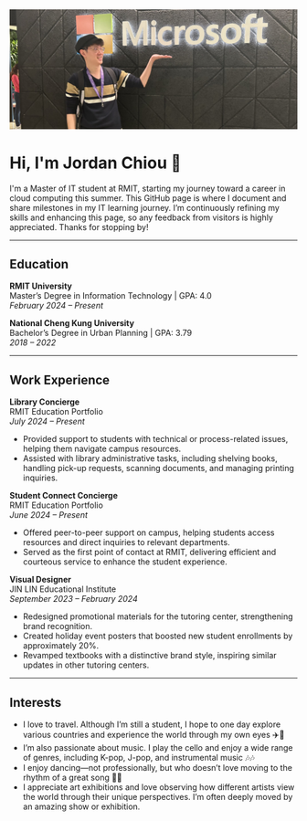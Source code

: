 <img src="https://github.com/Chiouder/My_Project/blob/main/GitHub_Cover.jpeg" alt="Cover Photo" width="800"/>


# Hi, I'm Jordan Chiou 👋

I'm a Master of IT student at RMIT, starting my journey toward a career in cloud computing this summer. This GitHub page is where I document and share milestones in my IT learning journey. I’m continuously refining my skills and enhancing this page, so any feedback from visitors is highly appreciated. Thanks for stopping by!

---

## Education

**RMIT University**  
Master’s Degree in Information Technology | GPA: 4.0  
_February 2024 – Present_

**National Cheng Kung University**  
Bachelor’s Degree in Urban Planning | GPA: 3.79  
_2018 – 2022_

---

## Work Experience

**Library Concierge**  
RMIT Education Portfolio  
_July 2024 – Present_

- Provided support to students with technical or process-related issues, helping them navigate campus resources.
- Assisted with library administrative tasks, including shelving books, handling pick-up requests, scanning documents, and managing printing inquiries.

**Student Connect Concierge**  
RMIT Education Portfolio  
_June 2024 – Present_

- Offered peer-to-peer support on campus, helping students access resources and direct inquiries to relevant departments.
- Served as the first point of contact at RMIT, delivering efficient and courteous service to enhance the student experience.

**Visual Designer**  
JIN LIN Educational Institute  
_September 2023 – February 2024_

- Redesigned promotional materials for the tutoring center, strengthening brand recognition.
- Created holiday event posters that boosted new student enrollments by approximately 20%.
- Revamped textbooks with a distinctive brand style, inspiring similar updates in other tutoring centers.

---

## Interests

- I love to travel. Although I’m still a student, I hope to one day explore various countries and experience the world through my own eyes ✈️🚞
- I’m also passionate about music. I play the cello and enjoy a wide range of genres, including K-pop, J-pop, and instrumental music 🎶🎶
- I enjoy dancing—not professionally, but who doesn’t love moving to the rhythm of a great song 🕺🕺
- I appreciate art exhibitions and love observing how different artists view the world through their unique perspectives. I’m often deeply moved by an amazing show or exhibition.

